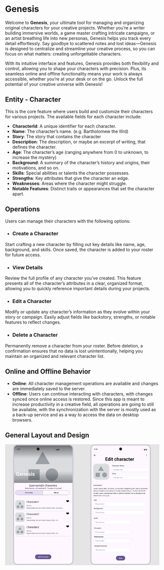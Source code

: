 # Genesis

Welcome to **Genesis**, your ultimate tool for managing and organizing original characters for your creative projects. Whether you’re a writer building immersive worlds, a game master crafting intricate campaigns, or an artist breathing life into new personas, Genesis helps you track every detail effortlessly. Say goodbye to scattered notes and lost ideas—Genesis is designed to centralize and streamline your creative process, so you can focus on what matters: creating unforgettable characters. 

With its intuitive interface and features, Genesis provides both flexibility and control, allowing you to shape your characters with precision. Plus, its seamless online and offline functionality means your work is always accessible, whether you’re at your desk or on the go. Unlock the full potential of your creative universe with Genesis!


## Entity - Character

This is the core feature where users build and customize their characters for various projects. The available fields for each character include:
- **CharacterId**: A unique identifier for each character.
- **Name**: The character’s name. (e.g. Bartholomew the IIIrd)
- **Story**: The story that contains the character
- **Description**: The description, or maybe an excerpt of writing, that defines the character.
- **Age**: The character’s age (ranging anywhere from 0 to unknown, to increase the mystery)
- **Background**: A summary of the character’s history and origins, their motivations, and so on.
- **Skills**: Special abilities or talents the character possesses.
- **Strengths**: Key attributes that give the character an edge.
- **Weaknesses**: Areas where the character might struggle.
- **Notable Features**: Distinct traits or appearances that set the character apart.

## Operations

Users can manage their characters with the following options:
- ### Create a Character
Start crafting a new character by filling out key details like name, age, background, and skills. Once saved, the character is added to your roster for future access.

- ### View Details
Review the full profile of any character you’ve created. This feature presents all of the character’s attributes in a clear, organized format, allowing you to quickly reference important details during your projects.

- ### Edit a Character
Modify or update any character’s information as they evolve within your story or campaign. Easily adjust fields like backstory, strengths, or notable features to reflect changes.

- ### Delete a Character
Permanently remove a character from your roster. Before deletion, a confirmation ensures that no data is lost unintentionally, helping you maintain an organized and relevant character list.


## Online and Offline Behavior

- **Online**: All character management operations are available and changes are immediately saved to the server.
- **Offline**: Users can continue interacting with characters, with changes synced once online access is restored. Since this app is meant to increase productivity in a creative field, all operations are going to still be available, with the synchronization with the server is mostly used as a back-up service and as a way to access the data on desktop browsers.

## General Layout and Design
![Genesis Logo](Assets/MockDesign.png)
